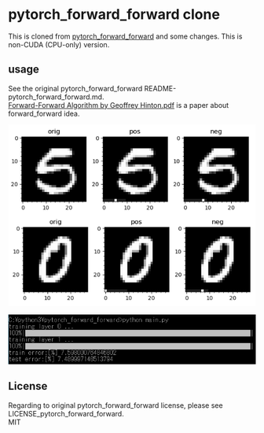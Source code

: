 # pytorch_forward_forward clone   

This is cloned from  [pytorch_forward_forward](https://github.com/mpezeshki/pytorch_forward_forward) and some changes. This is non-CUDA (CPU-only) version.       


## usage  

See the original pytorch_forward_forward README-pytorch_forward_forward.md.   
[Forward-Forward Algorithm by Geoffrey Hinton.pdf](https://www.cs.toronto.edu/~hinton/FFA13.pdf) is a paper about forward_forward idea.  
  

![org, pos, neg - samples](./imgs/Figure.png)  
  
![result, error rate](./imgs/gamen.png)

## License  

Regarding to original pytorch_forward_forward license, please see LICENSE_pytorch_forward_forward.   
MIT  

